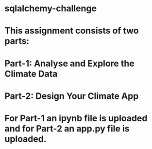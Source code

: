 # sqlalchemy-challenge
# This assignment consists of two parts:
# Part-1: Analyse and Explore the Climate Data
# Part-2: Design Your Climate App


# For Part-1 an ipynb file is uploaded and for Part-2 an app.py file is uploaded.
